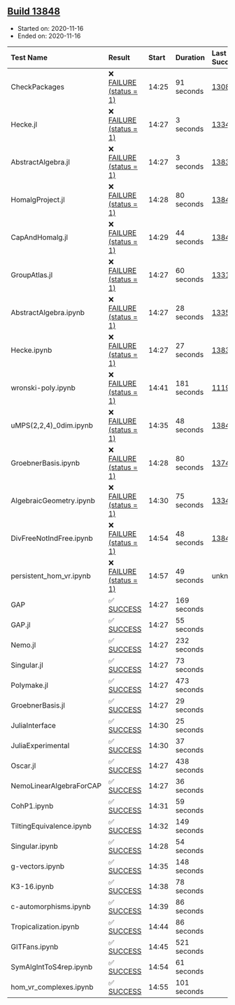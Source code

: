 ## [Build 13848](https://oscarci.mathematik.uni-kl.de/job/oscar/13848/)

* Started on: 2020-11-16
* Ended on: 2020-11-16

| Test Name    | Result | Start | Duration | Last Success | First Failure |
|:-------------|:-------|:------|:---------|:-------------|:--------------|
| CheckPackages | ❌ [FAILURE (status = 1)](https://oscarci.mathematik.uni-kl.de/job/oscar/13848/artifact/logs/build-13848/CheckPackages.log) | 14:25 | 91 seconds | [13085](https://oscarci.mathematik.uni-kl.de/job/oscar/13085/) | [13086](https://oscarci.mathematik.uni-kl.de/job/oscar/13086/) |
| Hecke.jl | ❌ [FAILURE (status = 1)](https://oscarci.mathematik.uni-kl.de/job/oscar/13848/artifact/logs/build-13848/Hecke.jl.log) | 14:27 | 3 seconds | [13341](https://oscarci.mathematik.uni-kl.de/job/oscar/13341/) | [13342](https://oscarci.mathematik.uni-kl.de/job/oscar/13342/) |
| AbstractAlgebra.jl | ❌ [FAILURE (status = 1)](https://oscarci.mathematik.uni-kl.de/job/oscar/13848/artifact/logs/build-13848/AbstractAlgebra.jl.log) | 14:27 | 3 seconds | [13837](https://oscarci.mathematik.uni-kl.de/job/oscar/13837/) | [13838](https://oscarci.mathematik.uni-kl.de/job/oscar/13838/) |
| HomalgProject.jl | ❌ [FAILURE (status = 1)](https://oscarci.mathematik.uni-kl.de/job/oscar/13848/artifact/logs/build-13848/HomalgProject.jl.log) | 14:28 | 80 seconds | [13845](https://oscarci.mathematik.uni-kl.de/job/oscar/13845/) | [13846](https://oscarci.mathematik.uni-kl.de/job/oscar/13846/) |
| CapAndHomalg.jl | ❌ [FAILURE (status = 1)](https://oscarci.mathematik.uni-kl.de/job/oscar/13848/artifact/logs/build-13848/CapAndHomalg.jl.log) | 14:29 | 44 seconds | [13845](https://oscarci.mathematik.uni-kl.de/job/oscar/13845/) | [13846](https://oscarci.mathematik.uni-kl.de/job/oscar/13846/) |
| GroupAtlas.jl | ❌ [FAILURE (status = 1)](https://oscarci.mathematik.uni-kl.de/job/oscar/13848/artifact/logs/build-13848/GroupAtlas.jl.log) | 14:27 | 60 seconds | [13311](https://oscarci.mathematik.uni-kl.de/job/oscar/13311/) | [13312](https://oscarci.mathematik.uni-kl.de/job/oscar/13312/) |
| AbstractAlgebra.ipynb | ❌ [FAILURE (status = 1)](https://oscarci.mathematik.uni-kl.de/job/oscar/13848/artifact/logs/build-13848/AbstractAlgebra.ipynb.log) | 14:27 | 28 seconds | [13355](https://oscarci.mathematik.uni-kl.de/job/oscar/13355/) | [13356](https://oscarci.mathematik.uni-kl.de/job/oscar/13356/) |
| Hecke.ipynb | ❌ [FAILURE (status = 1)](https://oscarci.mathematik.uni-kl.de/job/oscar/13848/artifact/logs/build-13848/Hecke.ipynb.log) | 14:27 | 27 seconds | [13837](https://oscarci.mathematik.uni-kl.de/job/oscar/13837/) | [13838](https://oscarci.mathematik.uni-kl.de/job/oscar/13838/) |
| wronski-poly.ipynb | ❌ [FAILURE (status = 1)](https://oscarci.mathematik.uni-kl.de/job/oscar/13848/artifact/logs/build-13848/wronski-poly.ipynb.log) | 14:41 | 181 seconds | [11192](https://oscarci.mathematik.uni-kl.de/job/oscar/11192/) | [11193](https://oscarci.mathematik.uni-kl.de/job/oscar/11193/) |
| uMPS(2,2,4)_0dim.ipynb | ❌ [FAILURE (status = 1)](https://oscarci.mathematik.uni-kl.de/job/oscar/13848/artifact/logs/build-13848/uMPS-2-2-4-_0dim.ipynb.log) | 14:35 | 48 seconds | [13841](https://oscarci.mathematik.uni-kl.de/job/oscar/13841/) | [13842](https://oscarci.mathematik.uni-kl.de/job/oscar/13842/) |
| GroebnerBasis.ipynb | ❌ [FAILURE (status = 1)](https://oscarci.mathematik.uni-kl.de/job/oscar/13848/artifact/logs/build-13848/GroebnerBasis.ipynb.log) | 14:28 | 80 seconds | [13748](https://oscarci.mathematik.uni-kl.de/job/oscar/13748/) | [13749](https://oscarci.mathematik.uni-kl.de/job/oscar/13749/) |
| AlgebraicGeometry.ipynb | ❌ [FAILURE (status = 1)](https://oscarci.mathematik.uni-kl.de/job/oscar/13848/artifact/logs/build-13848/AlgebraicGeometry.ipynb.log) | 14:30 | 75 seconds | [13341](https://oscarci.mathematik.uni-kl.de/job/oscar/13341/) | [13342](https://oscarci.mathematik.uni-kl.de/job/oscar/13342/) |
| DivFreeNotIndFree.ipynb | ❌ [FAILURE (status = 1)](https://oscarci.mathematik.uni-kl.de/job/oscar/13848/artifact/logs/build-13848/DivFreeNotIndFree.ipynb.log) | 14:54 | 48 seconds | [13845](https://oscarci.mathematik.uni-kl.de/job/oscar/13845/) | [13846](https://oscarci.mathematik.uni-kl.de/job/oscar/13846/) |
| persistent_hom_vr.ipynb | ❌ [FAILURE (status = 1)](https://oscarci.mathematik.uni-kl.de/job/oscar/13848/artifact/logs/build-13848/persistent_hom_vr.ipynb.log) | 14:57 | 49 seconds | unknown | unknown |
| GAP | ✅ [SUCCESS](https://oscarci.mathematik.uni-kl.de/job/oscar/13848/artifact/logs/build-13848/GAP.log) | 14:27 | 169 seconds |  |  |
| GAP.jl | ✅ [SUCCESS](https://oscarci.mathematik.uni-kl.de/job/oscar/13848/artifact/logs/build-13848/GAP.jl.log) | 14:27 | 55 seconds |  |  |
| Nemo.jl | ✅ [SUCCESS](https://oscarci.mathematik.uni-kl.de/job/oscar/13848/artifact/logs/build-13848/Nemo.jl.log) | 14:27 | 232 seconds |  |  |
| Singular.jl | ✅ [SUCCESS](https://oscarci.mathematik.uni-kl.de/job/oscar/13848/artifact/logs/build-13848/Singular.jl.log) | 14:27 | 73 seconds |  |  |
| Polymake.jl | ✅ [SUCCESS](https://oscarci.mathematik.uni-kl.de/job/oscar/13848/artifact/logs/build-13848/Polymake.jl.log) | 14:27 | 473 seconds |  |  |
| GroebnerBasis.jl | ✅ [SUCCESS](https://oscarci.mathematik.uni-kl.de/job/oscar/13848/artifact/logs/build-13848/GroebnerBasis.jl.log) | 14:27 | 29 seconds |  |  |
| JuliaInterface | ✅ [SUCCESS](https://oscarci.mathematik.uni-kl.de/job/oscar/13848/artifact/logs/build-13848/JuliaInterface.log) | 14:30 | 25 seconds |  |  |
| JuliaExperimental | ✅ [SUCCESS](https://oscarci.mathematik.uni-kl.de/job/oscar/13848/artifact/logs/build-13848/JuliaExperimental.log) | 14:30 | 37 seconds |  |  |
| Oscar.jl | ✅ [SUCCESS](https://oscarci.mathematik.uni-kl.de/job/oscar/13848/artifact/logs/build-13848/Oscar.jl.log) | 14:27 | 438 seconds |  |  |
| NemoLinearAlgebraForCAP | ✅ [SUCCESS](https://oscarci.mathematik.uni-kl.de/job/oscar/13848/artifact/logs/build-13848/NemoLinearAlgebraForCAP.log) | 14:27 | 36 seconds |  |  |
| CohP1.ipynb | ✅ [SUCCESS](https://oscarci.mathematik.uni-kl.de/job/oscar/13848/artifact/logs/build-13848/CohP1.ipynb.log) | 14:31 | 59 seconds |  |  |
| TiltingEquivalence.ipynb | ✅ [SUCCESS](https://oscarci.mathematik.uni-kl.de/job/oscar/13848/artifact/logs/build-13848/TiltingEquivalence.ipynb.log) | 14:32 | 149 seconds |  |  |
| Singular.ipynb | ✅ [SUCCESS](https://oscarci.mathematik.uni-kl.de/job/oscar/13848/artifact/logs/build-13848/Singular.ipynb.log) | 14:28 | 54 seconds |  |  |
| g-vectors.ipynb | ✅ [SUCCESS](https://oscarci.mathematik.uni-kl.de/job/oscar/13848/artifact/logs/build-13848/g-vectors.ipynb.log) | 14:35 | 148 seconds |  |  |
| K3-16.ipynb | ✅ [SUCCESS](https://oscarci.mathematik.uni-kl.de/job/oscar/13848/artifact/logs/build-13848/K3-16.ipynb.log) | 14:38 | 78 seconds |  |  |
| c-automorphisms.ipynb | ✅ [SUCCESS](https://oscarci.mathematik.uni-kl.de/job/oscar/13848/artifact/logs/build-13848/c-automorphisms.ipynb.log) | 14:39 | 86 seconds |  |  |
| Tropicalization.ipynb | ✅ [SUCCESS](https://oscarci.mathematik.uni-kl.de/job/oscar/13848/artifact/logs/build-13848/Tropicalization.ipynb.log) | 14:44 | 86 seconds |  |  |
| GITFans.ipynb | ✅ [SUCCESS](https://oscarci.mathematik.uni-kl.de/job/oscar/13848/artifact/logs/build-13848/GITFans.ipynb.log) | 14:45 | 521 seconds |  |  |
| SymAlgIntToS4rep.ipynb | ✅ [SUCCESS](https://oscarci.mathematik.uni-kl.de/job/oscar/13848/artifact/logs/build-13848/SymAlgIntToS4rep.ipynb.log) | 14:54 | 61 seconds |  |  |
| hom_vr_complexes.ipynb | ✅ [SUCCESS](https://oscarci.mathematik.uni-kl.de/job/oscar/13848/artifact/logs/build-13848/hom_vr_complexes.ipynb.log) | 14:55 | 101 seconds |  |  |
